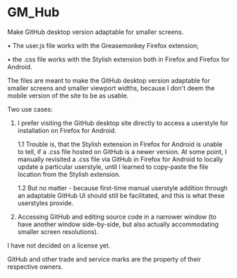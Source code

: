 # GM_Hub
Make GitHub desktop version adaptable for smaller screens.

• The user.js file works with the Greasemonkey Firefox extension;

• the .css file works with the Stylish extension both in Firefox and Firefox for Android.

The files are meant to make the GitHub desktop version adaptable for smaller screens and smaller viewport widths, because I don't deem the mobile version of the site to be as usable.

Two use cases:

1. I prefer visiting the GitHub desktop site directly to access a userstyle for installation on Firefox for Android.

   1.1 Trouble is, that the Stylish extension in Firefox for Android is unable to tell, if a .css file hosted on GitHub is a newer version. At some point, I manually revisited a .css file via GitHub in Firefox for Android to locally update a particular userstyle, until I learned to copy-paste the file location from the Stylish extension.
   
   1.2 But no matter - because first-time manual userstyle addition through an adaptable GitHub UI should still be facilitated, and this is what these userstyles provide.
   
2. Accessing GitHub and editing source code in a narrower window (to have another window side-by-side, but also actually accommodating smaller screen resolutions).

I have not decided on a license yet.

GitHub and other trade and service marks are the property of their respective owners.
